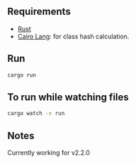 ## Requirements

- [Rust](https://www.rust-lang.org/tools/install)
- [Cairo Lang](https://www.cairo-lang.org/docs/quickstart.html#quickstart): for class hash calculation.

## Run
 
```bash 
cargo run
``` 

## To run while watching files
 
```bash
cargo watch -x run
```

## Notes

Currently working for v2.2.0   
